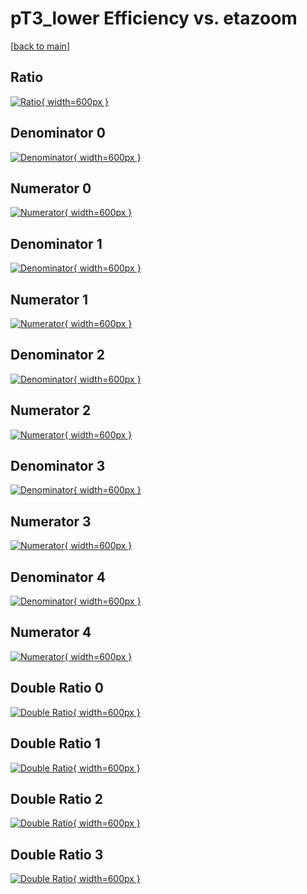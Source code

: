 # pT3_lower Efficiency vs. etazoom

[[back to main](./)]



## Ratio

[![Ratio](../mtv/var/pT3_lower_loweta_13_1_eff_etazoom.png){ width=600px }](../mtv/var/pT3_lower_loweta_13_1_eff_etazoom.pdf)

## Denominator 0

[![Denominator](../mtv/den/pT3_lower_loweta_13_1_eff_etazoom_den0.png){ width=600px }](../mtv/den/pT3_lower_loweta_13_1_eff_etazoom_den0.pdf)

## Numerator 0

[![Numerator](../mtv/num/pT3_lower_loweta_13_1_eff_etazoom_num0.png){ width=600px }](../mtv/num/pT3_lower_loweta_13_1_eff_etazoom_num0.pdf)

## Denominator 1

[![Denominator](../mtv/den/pT3_lower_loweta_13_1_eff_etazoom_den1.png){ width=600px }](../mtv/den/pT3_lower_loweta_13_1_eff_etazoom_den1.pdf)

## Numerator 1

[![Numerator](../mtv/num/pT3_lower_loweta_13_1_eff_etazoom_num1.png){ width=600px }](../mtv/num/pT3_lower_loweta_13_1_eff_etazoom_num1.pdf)

## Denominator 2

[![Denominator](../mtv/den/pT3_lower_loweta_13_1_eff_etazoom_den2.png){ width=600px }](../mtv/den/pT3_lower_loweta_13_1_eff_etazoom_den2.pdf)

## Numerator 2

[![Numerator](../mtv/num/pT3_lower_loweta_13_1_eff_etazoom_num2.png){ width=600px }](../mtv/num/pT3_lower_loweta_13_1_eff_etazoom_num2.pdf)

## Denominator 3

[![Denominator](../mtv/den/pT3_lower_loweta_13_1_eff_etazoom_den3.png){ width=600px }](../mtv/den/pT3_lower_loweta_13_1_eff_etazoom_den3.pdf)

## Numerator 3

[![Numerator](../mtv/num/pT3_lower_loweta_13_1_eff_etazoom_num3.png){ width=600px }](../mtv/num/pT3_lower_loweta_13_1_eff_etazoom_num3.pdf)

## Denominator 4

[![Denominator](../mtv/den/pT3_lower_loweta_13_1_eff_etazoom_den4.png){ width=600px }](../mtv/den/pT3_lower_loweta_13_1_eff_etazoom_den4.pdf)

## Numerator 4

[![Numerator](../mtv/num/pT3_lower_loweta_13_1_eff_etazoom_num4.png){ width=600px }](../mtv/num/pT3_lower_loweta_13_1_eff_etazoom_num4.pdf)

## Double Ratio 0

[![Double Ratio](../mtv/ratio/pT3_lower_loweta_13_1_eff_etazoom_ratio0.png){ width=600px }](../mtv/ratio/pT3_lower_loweta_13_1_eff_etazoom_ratio0.pdf)

## Double Ratio 1

[![Double Ratio](../mtv/ratio/pT3_lower_loweta_13_1_eff_etazoom_ratio1.png){ width=600px }](../mtv/ratio/pT3_lower_loweta_13_1_eff_etazoom_ratio1.pdf)

## Double Ratio 2

[![Double Ratio](../mtv/ratio/pT3_lower_loweta_13_1_eff_etazoom_ratio2.png){ width=600px }](../mtv/ratio/pT3_lower_loweta_13_1_eff_etazoom_ratio2.pdf)

## Double Ratio 3

[![Double Ratio](../mtv/ratio/pT3_lower_loweta_13_1_eff_etazoom_ratio3.png){ width=600px }](../mtv/ratio/pT3_lower_loweta_13_1_eff_etazoom_ratio3.pdf)

